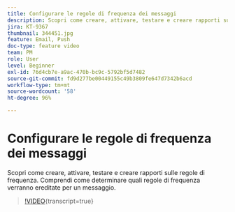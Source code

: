 ```yaml
---
title: Configurare le regole di frequenza dei messaggi
description: Scopri come creare, attivare, testare e creare rapporti sulle regole di frequenza. Comprendi come determinare quali regole di frequenza verranno ereditate per un messaggio.
jira: KT-9367
thumbnail: 344451.jpg
feature: Email, Push
doc-type: feature video
team: PM
role: User
level: Beginner
exl-id: 76d4cb7e-a9ac-470b-bc9c-5792bf5d7482
source-git-commit: fd9d277be00449155c49b3809fe647d7342b6acd
workflow-type: tm+mt
source-wordcount: '58'
ht-degree: 96%

---
```


# Configurare le regole di frequenza dei messaggi

Scopri come creare, attivare, testare e creare rapporti sulle regole di frequenza. Comprendi come determinare quali regole di frequenza verranno ereditate per un messaggio.

>[!VIDEO](https://video.tv.adobe.com/v/344451?quality=12&learn=on){transcript=true}
